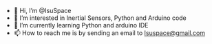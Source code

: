 - 👋 Hi, I’m @IsuSpace
- 👀 I’m interested in Inertial Sensors, Python and Arduino code
- 🌱 I’m currently learning Python and arduino IDE
- 📫 How to reach me is by sending an email to Isuspace@gmail.com

<!---
IsuSpace/IsuSpace is a ✨ special ✨ repository because its `README.md` (this file) appears on your GitHub profile.
You can click the Preview link to take a look at your changes.
--->
